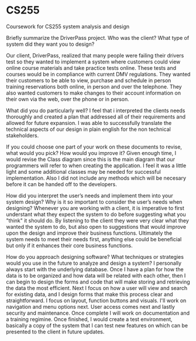 # CS255
Coursework for CS255 system analysis and design

Briefly summarize the DriverPass project. Who was the client? What type of system did they want you to design?

Our client, DriverPass,  realized that many people were failing their drivers test so they wanted to implement a system where customers could view online course materials and take practice tests online.  These tests and courses would be in compliance with current DMV regulations.  They wanted their customers to be able to view, purchase and schedule in person training reservations both online, in person and over the telephone.  They also wanted customers to make changes to their account information on their own via the web, over the phone or in person. 

What did you do particularly well?
I feel that i interpreted the clients needs thoroughly and created a plan that addressed all of their requirements and allowed for future expansion.  I was able to successfully translate the technical aspects of our design in plain english for the non technical stakeholders.  

If you could choose one part of your work on these documents to revise, what would you pick? How would you improve it?
Given enough time,  I would revise the Class diagram since this is the main diagram that our programmers will refer to when creating the application.  I feel it was a little light and some additional classes may be needed for successful implementation.  Also I did not include any methods which will be necesary before it can be handed off to the developers.

How did you interpret the user’s needs and implement them into your system design? Why is it so important to consider the user’s needs when designing?
Whenever you are working with a client,  it is imperative to first understant what they expect the system to do before suggesting what you "think" it should do.  By listening to the client they were very clear what they wanted the system to do,  but also open to suggestions that would improve upon the design and improve their business functions.  Ultimately the system needs to meet their needs first,  anything else could be beneficial but only if it enhances their core business functions. 

How do you approach designing software? What techniques or strategies would you use in the future to analyze and design a system?
I personally always start with the underlying database.  Once I have a plan for how the data is to be organized and how data will be related with each other,  then I can begin to design the forms and code that will make storing and retrieving the data the most efficient.  Next I focus on how a user will view and search for existing data,  and I design forms that make this process clear and straightforward.  I focus on layout, function buttons and visuals.  I'll work on navigation and menu options next.  User access comes next and lastly security and maintenance.  Once complete I will work on documentation and a training regimine.  Once finished, I would create a test environment,  basically a copy of the system that I can test new features on which can be presented to the client in future updates.  
